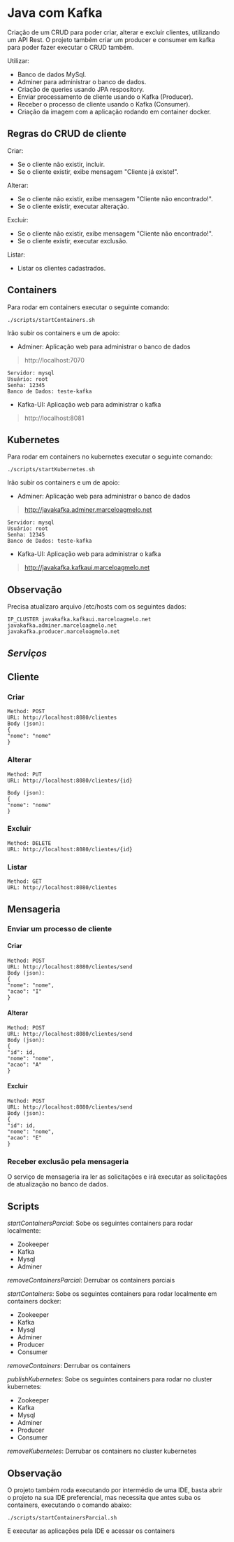 #  Java com Kafka

Criação de um CRUD para poder criar, alterar e excluir clientes, utilizando um API Rest. O projeto também criar um producer e consumer em kafka para poder fazer executar o CRUD também.

Utilizar: 

- Banco de dados MySql.
- Adminer para administrar o banco de dados.
- Criação de queries usando JPA respository.
- Enviar processamento de cliente usando o Kafka (Producer).
- Receber o processo de cliente usando o Kafka (Consumer).
- Criação da imagem com a aplicação rodando em container docker.

## Regras do CRUD de cliente  

Criar:  

- Se o cliente não existir, incluir.
- Se o cliente existir, exibe mensagem "Cliente já existe!".

Alterar:

- Se o cliente não existir, exibe mensagem "Cliente não encontrado!".
- Se o cliente existir, executar alteração.

Excluir:

- Se o cliente não existir, exibe mensagem "Cliente não encontrado!".
- Se o cliente existir, executar exclusão.

Listar:

- Listar os clientes cadastrados.


## Containers

Para rodar em containers executar o seguinte comando:

```
./scripts/startContainers.sh
```
Irão subir os containers e um de apoio:

- Adminer: Aplicação web para administrar o banco de dados

> http://localhost:7070
  
    Servidor: mysql
    Usuário: root
    Senha: 12345
    Banco de Dados: teste-kafka

- Kafka-UI: Aplicação web para administrar o kafka

> http://localhost:8081

## Kubernetes

Para rodar em containers no kubernetes executar o seguinte comando:

```
./scripts/startKubernetes.sh
```
Irão subir os containers e um de apoio:

- Adminer: Aplicação web para administrar o banco de dados

> http://javakafka.adminer.marceloagmelo.net
  
    Servidor: mysql
    Usuário: root
    Senha: 12345
    Banco de Dados: teste-kafka

- Kafka-UI: Aplicação web para administrar o kafka

> http://javakafka.kafkaui.marceloagmelo.net


## Observação

Precisa atualizaro arquivo /etc/hosts com os seguintes dados:

```
IP_CLUSTER javakafka.kafkaui.marceloagmelo.net javakafka.adminer.marceloagmelo.net javakafka.producer.marceloagmelo.net
```

## *Serviços*

## Cliente

### Criar

```
Method: POST
URL: http://localhost:8080/clientes
Body (json):
{
"nome": "nome"
}
```

### Alterar

```
Method: PUT
URL: http://localhost:8080/clientes/{id}

Body (json):
{
"nome": "nome"
}
```

### Excluir

```
Method: DELETE
URL: http://localhost:8080/clientes/{id}
```

### Listar

```
Method: GET
URL: http://localhost:8080/clientes
```

## Mensageria

### Enviar um processo de cliente

#### Criar
```
Method: POST
URL: http://localhost:8080/clientes/send
Body (json):
{
"nome": "nome",
"acao": "I"
}
```

#### Alterar
```
Method: POST
URL: http://localhost:8080/clientes/send
Body (json):
{
"id": id,
"nome": "nome",
"acao": "A"
}
```

#### Excluir
```
Method: POST
URL: http://localhost:8080/clientes/send
Body (json):
{
"id": id,
"nome": "nome",
"acao": "E"
}

```
### Receber exclusão pela mensageria

O serviço de mensageria ira ler as solicitações e irá executar as solicitações de atualização no banco de dados.

## Scripts  

*startContainersParcial*: Sobe os seguintes containers para rodar localmente:

- Zookeeper
- Kafka
- Mysql
- Adminer

*removeContainersParcial*: Derrubar os containers parciais

*startContainers*: Sobe os seguintes containers para rodar localmente em containers docker:

- Zookeeper
- Kafka
- Mysql
- Adminer
- Producer
- Consumer

*removeContainers*: Derrubar os containers

*publishKubernetes*: Sobe os seguintes containers para rodar no cluster kubernetes:

- Zookeeper
- Kafka
- Mysql
- Adminer
- Producer
- Consumer

*removeKubernetes*: Derrubar os containers no cluster kubernetes

## Observação

O projeto também roda executando por intermédio de uma IDE, basta abrir o projeto na sua IDE preferencial, mas necessita que antes suba os containers, executando o comando abaixo:

```
./scripts/startContainersParcial.sh
```
E executar as aplicações pela IDE e acessar os containers
